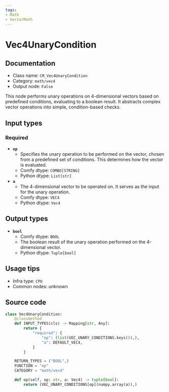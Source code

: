 ```yaml
---
tags:
- Math
- VectorMath
---
```


# Vec4UnaryCondition
## Documentation
- Class name: `CM_Vec4UnaryCondition`
- Category: `math/vec4`
- Output node: `False`

This node performs unary operations on 4-dimensional vectors based on predefined conditions, evaluating to a boolean result. It abstracts complex vector operations into simple, condition-based checks.
## Input types
### Required
- **`op`**
    - Specifies the unary operation to be performed on the vector, chosen from a predefined set of conditions. This determines how the vector is evaluated.
    - Comfy dtype: `COMBO[STRING]`
    - Python dtype: `List[str]`
- **`a`**
    - The 4-dimensional vector to be operated on. It serves as the input for the unary operation.
    - Comfy dtype: `VEC4`
    - Python dtype: `Vec4`
## Output types
- **`bool`**
    - Comfy dtype: `BOOL`
    - The boolean result of the unary operation performed on the 4-dimensional vector.
    - Python dtype: `Tuple[bool]`
## Usage tips
- Infra type: `CPU`
- Common nodes: unknown


## Source code
```python
class Vec4UnaryCondition:
    @classmethod
    def INPUT_TYPES(cls) -> Mapping[str, Any]:
        return {
            "required": {
                "op": (list(VEC_UNARY_CONDITIONS.keys()),),
                "a": DEFAULT_VEC4,
            }
        }

    RETURN_TYPES = ("BOOL",)
    FUNCTION = "op"
    CATEGORY = "math/vec4"

    def op(self, op: str, a: Vec4) -> tuple[bool]:
        return (VEC_UNARY_CONDITIONS[op](numpy.array(a)),)

```
